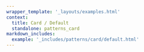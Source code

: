 ```yaml
---
wrapper_template: '_layouts/examples.html'
context:
  title: Card / Default
  standalone: patterns_card
markdown_includes:
  example: '_includes/patterns/card/default.html'
---
```

